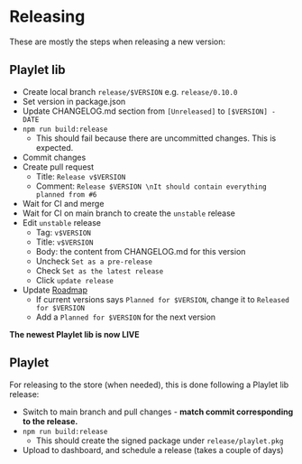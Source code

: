 # Releasing

These are mostly the steps when releasing a new version:

## Playlet lib

- Create local branch `release/$VERSION` e.g. `release/0.10.0`
- Set version in package.json
- Update CHANGELOG.md section from `[Unreleased]` to `[$VERSION] - DATE`
- `npm run build:release`
  - This should fail because there are uncommitted changes. This is expected.
- Commit changes
- Create pull request
  - Title: `Release v$VERSION`
  - Comment: `Release $VERSION \nIt should contain everything planned from #6`
- Wait for CI and merge
- Wait for CI on main branch to create the `unstable` release
- Edit `unstable` release
  - Tag: `v$VERSION`
  - Title: `v$VERSION`
  - Body: the content from CHANGELOG.md for this version
  - Uncheck `Set as a pre-release`
  - Check `Set as the latest release`
  - Click `update release`
- Update [Roadmap](https://github.com/iBicha/playlet/issues/6)
  - If current versions says `Planned for $VERSION`, change it to `Released for $VERSION`
  - Add a `Planned for $VERSION` for the next version

**The newest Playlet lib is now LIVE**

## Playlet

For releasing to the store (when needed), this is done following a Playlet lib release:

- Switch to main branch and pull changes - **match commit corresponding to the release.**
- `npm run build:release`
  - This should create the signed package under `release/playlet.pkg`
- Upload to dashboard, and schedule a release (takes a couple of days)
